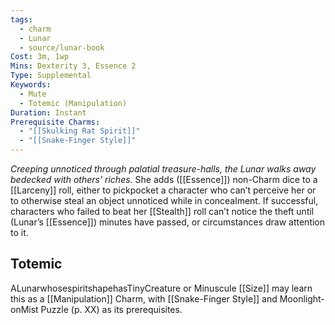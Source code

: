 ```yaml
---
tags:
  - charm
  - Lunar
  - source/lunar-book
Cost: 3m, 1wp
Mins: Dexterity 3, Essence 2
Type: Supplemental
Keywords:
  - Mute
  - Totemic (Manipulation)
Duration: Instant
Prerequisite Charms:
  - "[[Skulking Rat Spirit]]"
  - "[[Snake-Finger Style]]"
---
```

*Creeping unnoticed through palatial treasure-halls, the Lunar walks away bedecked with others’ riches.*
She adds ([[Essence]]) non-Charm dice to a [[Larceny]] roll, either to pickpocket a character who can’t perceive her or to otherwise steal an object unnoticed while in concealment. If successful, characters who failed to beat her [[Stealth]] roll can’t notice the theft until (Lunar’s [[Essence]]) minutes have passed, or circumstances draw attention to it. 
## Totemic 

ALunarwhosespiritshapehasTinyCreature or Minuscule [[Size]] may learn this as a [[Manipulation]] Charm, with [[Snake-Finger Style]] and Moonlight-onMist Puzzle (p. XX) as its prerequisites.